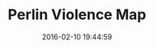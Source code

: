 ---
layout: lab-single.hbs
title: Perlin Violence Map
date: 2016-02-10 19:44:59
description: Visualization of data from Monitor. The particles are generated based on geolocation, type of violence and count of victims. The behavior of the particles is based on a Perlin noise generator.
imgName: perlin-violence-map
tags:
  - dataset-monitor
---